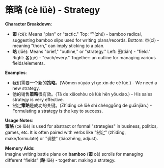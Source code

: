 # **策略 (cè lüè) - Strategy**

**Character Breakdown**:  
- **策** (cè): Means "plan" or "tactic." Top: ⺮(zhú) - bamboo radical, suggesting bamboo slips used for writing plans/records. Bottom: 朿(cì) - meaning "thorn," can imply sticking to a plan.  
- **略** (lüè): Means "brief," "outline," or "strategy." Left: 田(tián) - "field." Right: 各(gè) - "each/every." Together: an outline for managing various fields/elements.

**Examples**:  
- 我们需要一个新的**策略**。(Wǒmen xūyào yí ge xīn de cè lüè.) - We need a new strategy.  
- 他的销售**策略**很有效。(Tā de xiāoshòu cè lüè hěn yǒuxiào.) - His sales strategy is very effective.  
- 制定**策略**是成功的关键。(Zhìdìng cè lüè shì chénggōng de guānjiàn.) - Formulating a strategy is the key to success.

**Usage Notes**:  
**策略** (cè lüè) is used for abstract or formal "strategies" in business, politics, games, etc. It is often paired with verbs like "制定" (zhìdìng, make/formulate) or "调整" (tiáozhěng, adjust).

**Memory Aids**:  
Imagine writing battle plans on **bamboo** (**策** cè) scrolls for managing different “fields” (**略** lüè) - together: making a strategy.